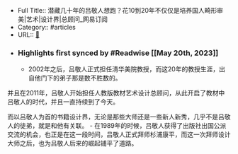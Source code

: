 - Full Title:: 潜藏几十年的吕敬人想跑？花10到20年不仅仅是培养国人畸形审美|艺术|设计界|总顾问_网易订阅
- Category:: #articles
- URL:: [🔗](https://www.163.com/dy/article/H9H6QIGU0534OCGE.html)
- ### Highlights first synced by #Readwise [[May 20th, 2023]]
    - 2002年之后，吕敬人正式担任清华美院教授，而这20年的教授生涯，出自他门下的弟子那是数不胜数的。

并且在2011年，吕敬人开始担任人教版教材艺术设计总顾问，从此开启了教材中吕敬人的时代，并且一直持续到了今天。

而以吕敬人为首的书籍设计界，无论是那些大师还是一些新人新秀，几乎不是吕敬人的徒弟，就是和他有关联。
    - 在1989年的时候，吕敬人获得了出版社出国公派交流的机会，也正是在这一段时间，吕敬人正式拜师杉浦康平，而这一次拜师设计大师之后，也为吕敬人后来的崛起铺平了道路。
